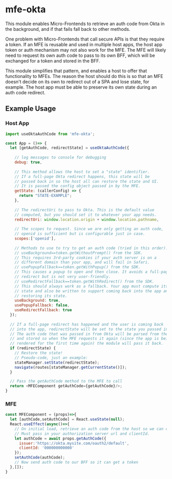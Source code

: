 # mfe-okta

This module enables Micro-Frontends to retrieve an auth code from Okta in the background, and if that fails fall back to other methods.

One problem with Micro-Frontends that call secure APIs is that they require a token. If an MFE is reusable and used in multiple host apps, the host app token or auth mechanism may not also work for the MFE. The MFE will likely need to request its own auth code to pass to its own BFF, which will be exchanged for a token and stored in the BFF.

This module simplifies that pattern, and enables a host to offer that functionality to MFEs. The reason the host should do this is so that an MFE doesn't decide on its own to redirect out of a SPA and lose state, for example. The host app must be able to preserve its own state during an auth code redirect.

## Example Usage

### Host App

```javascript
import useOktaAuthCode from 'mfe-okta';

const App = ()=> {
  let [getAuthCode, redirectState] = useOktaAuthCode({
    
    // log messages to console for debugging
    debug: true,
    
    // This method allows the host to set a "state" identifier.
    // If a full-page Okta redirect happens, this state will be
    // passed back in so the host all can restore the state and UI.
    // It is passed the config object passed in by the MFE.
    getState: (callerConfig) => {
      return "STATE-EXAMPLE";
    },
    
    // The redirectUri to pass to Okta. This is the default value
    // computed, but you should set it to whatever your app needs.
    redirectUri: window.location.origin + window.location.pathname,
    
    // The scopes to request. Since we are only getting an auth code,
    // openid is sufficient but is configurable just in case.
    scopes:['openid'],
    
    // Methods to use to try to get an auth code (tried in this order).
    // useBackground==token.getWithoutPrompt() from the SDK.
    // This requires 3rd-party cookies if your auth server is on a
    // different domain than your app, and will fail in Safari.
    // usePopupFallback==token.getWithPopup() from the SDK.
    // This causes a popup to open and then close. It avoids a full-page
    // redirect but is not very user-friendly.
    // useRedirectFallback==token.getWithRedirect() from the SDK.
    // This should always work as a fallback. Your app must compute its 
    // state and also be written to support coming back into the app and
    // restoring its state.
    useBackground: true,
    usePopupFallback: false,
    useRedirectFallback: true
  });
  
  // If a full-page redirect has happened and the user is coming back
  // into the app, redirectState will be set to the state you passed in.
  // The auth code that was passed in from Okta will be parsed from the url
  // and stored so when the MFE requests it again (since the app is being
  // rendered for the first time again) the module will pass it back.
  if (redirectState) {
    // Restore the state!
    // Pseudo-code, just an example:
    stateManager.setState(redirectState);
    navigate(routes[stateManager.getCurrentState()]);
  }

  // Pass the getAuthCode method to the MFE to call
  return <MFEComponent getAuthCode={getAuthCode}/>;
}
```

### MFE

```javascript
const MFEComponent = (props)=>{
  let [authCode,setAuthCode] = React.useState(null);
  React.useEffect(async()=>{
    // On initial load, retrieve an auth code from the host so we can call our API.
    // Must pass in your authorization server url and clientId.
    let authCode = await props.getAuthCode({
      issuer:'https://okta.mysite.com/oauth2/default',
      clientId: '000000000000'
    });
    setAuthCode(authCode);
    // Now send auth code to our BFF so it can get a token
  },[]);
}
```